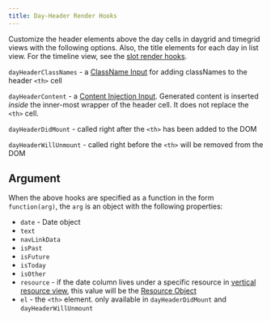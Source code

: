 ```yaml
---
title: Day-Header Render Hooks
---
```



Customize the header elements above the day cells in daygrid and timegrid views with the following options. Also, the title elements for each day in list view. For the timeline view, see the [slot render hooks](slot-render-hooks).

`dayHeaderClassNames` - a [ClassName Input](classname-input) for adding classNames to the header `<th>` cell

`dayHeaderContent` - a [Content Injection Input](content-injection). Generated content is inserted *inside* the inner-most wrapper of the header cell. It does not replace the `<th>` cell.

`dayHeaderDidMount` - called right after the `<th>` has been added to the DOM

`dayHeaderWillUnmount` - called right before the `<th>` will be removed from the DOM


## Argument

When the above hooks are specified as a function in the form `function(arg)`, the `arg` is an object with the following properties:

- `date` - Date object
- `text`
- `navLinkData`
- `isPast`
- `isFuture`
- `isToday`
- `isOther`
- `resource` - if the date column lives under a specific resource in [vertical resource view](vertical-resource-view), this value will be the [Resource Object](resource-object)
- `el` - the `<th>` element. only available in `dayHeaderDidMount` and `dayHeaderWillUnmount`
